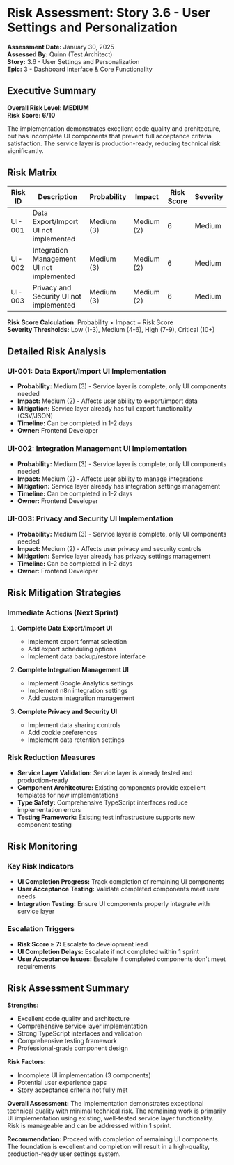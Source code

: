 # Risk Assessment: Story 3.6 - User Settings and Personalization

**Assessment Date:** January 30, 2025  
**Assessed By:** Quinn (Test Architect)  
**Story:** 3.6 - User Settings and Personalization  
**Epic:** 3 - Dashboard Interface & Core Functionality  

## Executive Summary

**Overall Risk Level: MEDIUM**  
**Risk Score: 6/10**  

The implementation demonstrates excellent code quality and architecture, but has incomplete UI components that prevent full acceptance criteria satisfaction. The service layer is production-ready, reducing technical risk significantly.

## Risk Matrix

| Risk ID | Description | Probability | Impact | Risk Score | Severity |
|---------|-------------|-------------|---------|------------|----------|
| UI-001 | Data Export/Import UI not implemented | Medium (3) | Medium (2) | 6 | Medium |
| UI-002 | Integration Management UI not implemented | Medium (3) | Medium (2) | 6 | Medium |
| UI-003 | Privacy and Security UI not implemented | Medium (3) | Medium (2) | 6 | Medium |

**Risk Score Calculation:** Probability × Impact = Risk Score  
**Severity Thresholds:** Low (1-3), Medium (4-6), High (7-9), Critical (10+)

## Detailed Risk Analysis

### UI-001: Data Export/Import UI Implementation
- **Probability:** Medium (3) - Service layer is complete, only UI components needed
- **Impact:** Medium (2) - Affects user ability to export/import data
- **Mitigation:** Service layer already has full export functionality (CSV/JSON)
- **Timeline:** Can be completed in 1-2 days
- **Owner:** Frontend Developer

### UI-002: Integration Management UI Implementation
- **Probability:** Medium (3) - Service layer is complete, only UI components needed
- **Impact:** Medium (2) - Affects user ability to manage integrations
- **Mitigation:** Service layer already has integration settings management
- **Timeline:** Can be completed in 1-2 days
- **Owner:** Frontend Developer

### UI-003: Privacy and Security UI Implementation
- **Probability:** Medium (3) - Service layer is complete, only UI components needed
- **Impact:** Medium (2) - Affects user privacy and security controls
- **Mitigation:** Service layer already has privacy settings management
- **Timeline:** Can be completed in 1-2 days
- **Owner:** Frontend Developer

## Risk Mitigation Strategies

### Immediate Actions (Next Sprint)
1. **Complete Data Export/Import UI**
   - Implement export format selection
   - Add export scheduling options
   - Implement data backup/restore interface

2. **Complete Integration Management UI**
   - Implement Google Analytics settings
   - Implement n8n integration settings
   - Add custom integration management

3. **Complete Privacy and Security UI**
   - Implement data sharing controls
   - Add cookie preferences
   - Implement data retention settings

### Risk Reduction Measures
- **Service Layer Validation:** Service layer is already tested and production-ready
- **Component Architecture:** Existing components provide excellent templates for new implementations
- **Type Safety:** Comprehensive TypeScript interfaces reduce implementation errors
- **Testing Framework:** Existing test infrastructure supports new component testing

## Risk Monitoring

### Key Risk Indicators
- **UI Completion Progress:** Track completion of remaining UI components
- **User Acceptance Testing:** Validate completed components meet user needs
- **Integration Testing:** Ensure UI components properly integrate with service layer

### Escalation Triggers
- **Risk Score ≥ 7:** Escalate to development lead
- **UI Completion Delays:** Escalate if not completed within 1 sprint
- **User Acceptance Issues:** Escalate if completed components don't meet requirements

## Risk Assessment Summary

**Strengths:**
- Excellent code quality and architecture
- Comprehensive service layer implementation
- Strong TypeScript interfaces and validation
- Comprehensive testing framework
- Professional-grade component design

**Risk Factors:**
- Incomplete UI implementation (3 components)
- Potential user experience gaps
- Story acceptance criteria not fully met

**Overall Assessment:**
The implementation demonstrates exceptional technical quality with minimal technical risk. The remaining work is primarily UI implementation using existing, well-tested service layer functionality. Risk is manageable and can be addressed within 1 sprint.

**Recommendation:** Proceed with completion of remaining UI components. The foundation is excellent and completion will result in a high-quality, production-ready user settings system.

